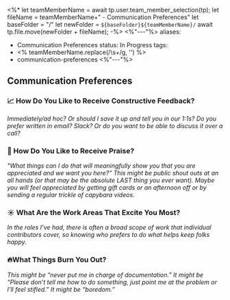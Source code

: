 <%*
let teamMemberName = await tp.user.team_member_selection(tp);
let fileName = teamMemberName+" - Communication Preferences"
let baseFolder = "/" 
let newFolder = `${baseFolder}${teamMemberName}/` 
await tp.file.move(newFolder + fileName);
-%>
<%"---"%>
aliases:
 - Communication Preferences
status: In Progress
tags: 
 - <% teamMemberName.replace(/\s+/g, '') %>
 - communication-preferences
<%"---"%>

## Communication Preferences

### 📈 How Do You Like to Receive Constructive Feedback?

*Immediately/ad hoc? Or should I save it up and tell you in our 1:1s? Do you prefer written in email? Slack? Or do you want to be able to discuss it over a call?*

>

### 🎉 How Do You Like to Receive Praise?

*"What things can I do that will meaningfully show you that you are appreciated and we want you here?” This might be public shout outs at an all hands (or that may be the absolute LAST thing you ever want). Maybe you will feel appreciated by getting gift cards or an afternoon off or by sending a regular trickle of capybara videos.*

>

### ☀️ What Are the Work Areas That Excite You Most?

*In the roles I’ve had, there is often a broad scope of work that individual contributors cover, so knowing who prefers to do what helps keep folks happy.*

>

### 🔥What Things Burn You Out?

*This might be “never put me in charge of documentation.” It might be “Please don’t tell me how to do something, just point me at the problem or I’ll feel stifled.” It might be “boredom.”*

>
